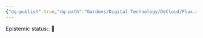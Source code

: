 ```yaml
---
{"dg-publish":true,"dg-path":"Gardens/Digital Technology/DeCloud/Flux.md","permalink":"/gardens/digital-technology/de-cloud/flux/"}
---
```


Epistemic status:: 🌱
